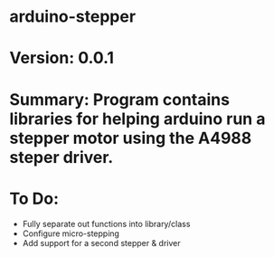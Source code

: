 # arduino-stepper
# Version: 0.0.1
# Summary: Program contains libraries for helping arduino run a stepper motor using the A4988 steper driver.
# To Do:
- Fully separate out functions into library/class
- Configure micro-stepping
- Add support for a second stepper & driver